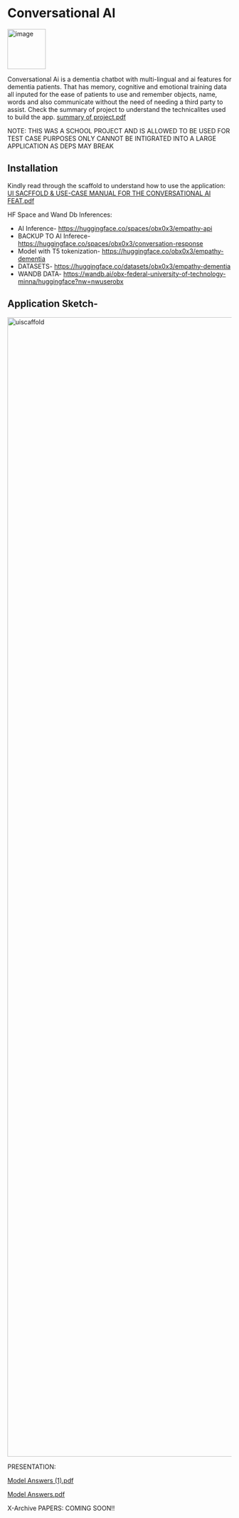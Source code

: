 # Conversational AI
  <img width="86" height="90" alt="image" src="https://github.com/user-attachments/assets/83838862-73b6-4bca-8bd0-4d1a7256a37b" />


Conversational Ai is a dementia chatbot with multi-lingual and ai features for dementia patients. That has memory, cognitive and emotional training data all inputed for the ease of patients to use and remember objects, name, words and also communicate without the need of needing a third party to assist. Check the summary of project to understand the technicalites used to build the app.
[summary of project.pdf](https://github.com/user-attachments/files/22387516/summary.of.project.pdf)

NOTE: THIS WAS A SCHOOL PROJECT AND IS ALLOWED TO BE USED FOR TEST CASE PURPOSES ONLY CANNOT BE INTIGRATED INTO A LARGE APPLICATION AS DEPS MAY BREAK

## Installation
Kindly read through the scaffold to understand how to use the application:
[UI SACFFOLD & USE-CASE MANUAL FOR THE CONVERSATIONAL AI FEAT.pdf](https://github.com/user-attachments/files/22387527/UI.SACFFOLD.USE-CASE.MANUAL.FOR.THE.CONVERSATIONAL.AI.FEAT.pdf)

HF Space and Wand Db Inferences:
- AI Inference- https://huggingface.co/spaces/obx0x3/empathy-api
- BACKUP TO AI Inferece- https://huggingface.co/spaces/obx0x3/conversation-response
- Model with T5 tokenization- https://huggingface.co/obx0x3/empathy-dementia
- DATASETS- https://huggingface.co/datasets/obx0x3/empathy-dementia
- WANDB DATA- https://wandb.ai/obx-federal-university-of-technology-minna/huggingface?nw=nwuserobx

## Application Sketch- 

<img width="4172" height="2558" alt="uiscaffold" src="https://github.com/user-attachments/assets/965d0dc7-08db-4c7f-a4c2-9d0ff6a6b6f5" />


PRESENTATION:

[Model Answers (1).pdf](https://github.com/user-attachments/files/22387685/Model.Answers.1.pdf)


[Model Answers.pdf](https://github.com/user-attachments/files/22387684/Model.Answers.pdf)


X-Archive PAPERS:
COMING SOON!!
